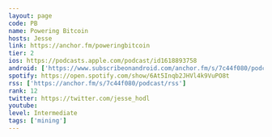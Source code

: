 ```yaml
---
layout: page
code: PB
name: Powering Bitcoin
hosts: Jesse
link: https://anchor.fm/poweringbitcoin
tier: 2
ios: https://podcasts.apple.com/podcast/id1618893758
android: ['https://www.subscribeonandroid.com/anchor.fm/s/7c44f080/podcast/rss']
spotify: https://open.spotify.com/show/6At5Inqb2JHVl4k9VuPO8t
rss: ['https://anchor.fm/s/7c44f080/podcast/rss']
rank: 12
twitter: https://twitter.com/jesse_hodl
youtube: 
level: Intermediate
tags: ['mining']
---
```

